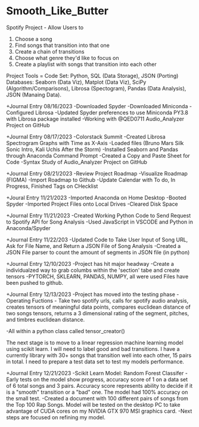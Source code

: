 # Smooth_Like_Butter
Spotify Project - Allow Users to 
1. Choose a song
2. Find songs that transition into that one
3. Create a chain of transitions
4. Choose what genre they'd like to focus on
5. Create a playlist with songs that transition into each other

Project Tools = 
Code Set: Python, SQL (Data Storage), JSON (Porting)
Databases: Seaborn (Data Viz), Matplot (Data Viz), SciPy (Algorithm/Comparisons), Librosa (Spectogram), Pandas (Data Analysis), JSON (Manaing Data).


+Journal Entry 08/16/2023
-Downloaded Spyder
-Downloaded Miniconda
-Configured Librosa
-Updated Spyder preferences to use Miniconda PY3.8 with Librosa package installed
-Working with @QED0711 Audio_Analyzer Project on GitHub

+Journal Entry 08/17/2023
-Colorstack Summit
-Created Librosa Spectrogram Graphs with Time as X-Axis
-Loaded files (Bruno Mars Silk Sonic Intro, Kali Uchis After the Storm)
-Installed Seaborn and Pandas through Anaconda Command Prompt
-Created a Copy and Paste Sheet for Code
-Syntax Study of Audio_Analyzer Project on GitHub

+Journal Entry 08/21/2023
-Review Project Roadmap
-Visualize Roadmap (FIGMA)
-Import Roadmap to Github
-Update Calendar with To do, In Progress, Finished Tags on CHecklist

+Joural Entry 11/21/2023
-Imported Anaconda on Home Desktop
-Booted Spyder
-Imported Project Files onto Local Drives
-Cleared Disk Space

+Journal Entry 11/21/2023
-Created Working Python Code to Send Request to Spotify API for Song Analysis
-Used JavaScript in VSCODE and Python in Anaconda/Spyder

+Journal Entry 11/22/203 
-Updated Code to Take User Input of Song URL, Ask for File Name, and Return a JSON File of Song Analysis
-Created a JSON File parser to count the amount of segments in JSON file (in python)

+Journal Entry 12/10/2023
-Project has hit major headway
-Create a individualzed way to grab columbs within the 'section' tabe and create tensors
-PYTORCH, SKLEARN, PANDAS, NUMPY, all were used
Files have been pushed to github.

+Journal Entry 12/13/2023
-Project has moved into the testing phase
-Operating Fuctions - Take two spotify urls, calls for spotify audio analysis, creates tensors of meaningful data points, compares euclidean distance of two songs tensors, returns a 3 dimensional rating of the segment, pitches, and timbres euclidean distance.

-All within a python class called tensor_creator()

The next stage is to move to a linear regression machine learning model using scikit learn. I will need to label good and bad transitions. I have a currently library with 30+ songs that transition well into each other, 15 pairs in total. I need to prepare a test data set to test my models performance. 

+Journal Entry 12/21/2023
-Scikit Learn Model: Random Forest Classifer
-Early tests on the model show progress, accuracy score of 1 on a data set of 6 total songs and 3 pairs. Accuracy score represents ability to decide if it is a "smooth" transition or a "bad" one. The model had 100% accuracy on the small test.
-Created a document with 100 different pairs of songs from the Top 100 Rap Songs. Model will be tested on the desktop PC to take advantage of CUDA cores on my NVIDIA GTX 970 MSI graphics card.
-Next steps are focused on refining my model. 

